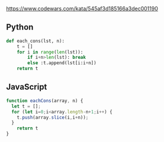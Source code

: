 https://www.codewars.com/kata/545af3d185166a3dec001190

## Python
```python
def each_cons(lst, n):
    t = []
    for i in range(len(lst)):
        if i+n>len(lst): break
        else :t.append(lst[i:i+n])
    return t
```

## JavaScript
```js
function eachCons(array, n) {
  let t = [];
  for (let i=0;i<array.length-n+1;i++) {
    t.push(array.slice(i,i+n));
  }
	return t
}
```